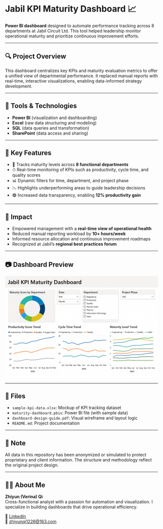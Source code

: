 # Jabil KPI Maturity Dashboard 📈

**Power BI dashboard** designed to automate performance tracking across 8 departments at Jabil Circuit Ltd. This tool helped leadership monitor operational maturity and prioritize continuous improvement efforts.

---

## 🔍 Project Overview

This dashboard centralizes key KPIs and maturity evaluation metrics to offer a unified view of departmental performance. It replaced manual reports with real-time, interactive visualizations, enabling data-informed strategy development.

---

## 🧰 Tools & Technologies

- **Power BI** (visualization and dashboarding)
- **Excel** (raw data structuring and modeling)
- **SQL** (data queries and transformation)
- **SharePoint** (data access and sharing)

---

## 📌 Key Features

- 🧭 Tracks maturity levels across **8 functional departments**
- ⏱ Real-time monitoring of KPIs such as productivity, cycle time, and quality scores
- 📊 Dynamic filters for time, department, and project phase
- 📉 Highlights underperforming areas to guide leadership decisions
- 🟢 Increased data transparency, enabling **12% productivity gain**

---

## 🚀 Impact

- Empowered management with a **real-time view of operational health**
- Reduced manual reporting workload by **10+ hours/week**
- Informed resource allocation and continuous improvement roadmaps
- Recognized at Jabil’s **regional best practices forum**

---

## 📷 Dashboard Preview

![Power BI Dashboard Preview](./dashboard-preview.png)

---

## 📁 Files

- `sample-kpi-data.xlsx`: Mockup of KPI tracking dataset
- `maturity-dashboard.pbix`: Power BI file (with sample data)
- `dashboard-design-guide.pdf`: Visual wireframe and layout logic
- `README.md`: Project documentation

---

## 🔐 Note

All data in this repository has been anonymized or simulated to protect proprietary and client information. The structure and methodology reflect the original project design.

---

## 🙋‍♀️ About Me

**Zhiyun (Verina) Qi**  
Cross-functional analyst with a passion for automation and visualization. I specialize in building dashboards that drive operational efficiency.

🔗 [LinkedIn](https://www.linkedin.com/in/verina-qi)  
📧 zhiyunqi1226@163.com  

